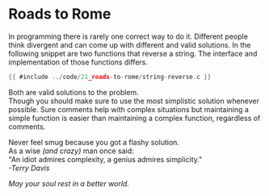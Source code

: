 # Roads to Rome

In programming there is rarely one correct way to do it. Different people think
divergent and can come up with different and valid solutions. In the following
snippet are two functions that reverse a string. The interface and
implementation of those functions differs.  

```c
{{ #include ../code/21_roads-to-rome/string-reverse.c }}
```

Both are valid solutions to the problem.  
Though you should make sure to use the most simplistic solution whenever
possible. Sure comments help with complex situations but maintaining a simple
function is easier than maintaining a complex function, regardless of
comments.  
  
Never feel smug because you got a flashy solution.  
As a wise _(and crazy)_ man once said:  
"An idiot admires complexity, a genius admires simplicity."  
_-Terry Davis_  
  
_May your soul rest in a better world._  
